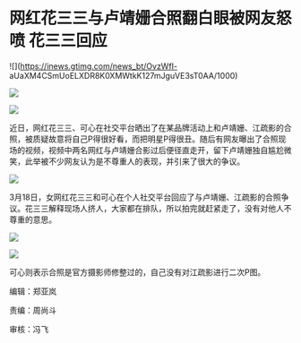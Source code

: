 # 网红花三三与卢靖姗合照翻白眼被网友怒喷 花三三回应

![](https://inews.gtimg.com/news_bt/OvzWfI-
aUaXM4CSmUoELXDR8K0XMWtkK127mJguVE3sT0AA/1000)

![](https://inews.gtimg.com/news_bt/OHnNNjcjPvnbP7q89Vb9SVe0tlIeJxD5Y_d8b5r0LLeE0AA/1000)

![](https://inews.gtimg.com/om_bt/GwbQdXLtJQVcgGbhWS98Dx7ilt1iqq75ql3DVJl8oaim8AA/0)

近日，网红花三三、可心在社交平台晒出了在某品牌活动上和卢靖姗、江疏影的合照，被质疑故意将自己P得很好看，而把明星P得很丑。随后有网友曝出了合照现场的视频，视频中两名网红与卢靖姗合影过后便径直走开，留下卢靖姗独自尴尬微笑，此举被不少网友认为是不尊重人的表现，并引来了很大的争议。

![](https://inews.gtimg.com/om_bt/Owjh9yeesYGSoFCQHAsZ26PlZSTT0rX6RQLObporw4WcEAA/1000)

3月18日，女网红花三三和可心在个人社交平台回应了与卢靖姗、江疏影的合照争议。花三三解释现场人挤人，大家都在排队，所以拍完就赶紧走了，没有对他人不尊重的意思。

![](https://inews.gtimg.com/om_bt/OMwLP1NUVh24cIpMK_V2fKNbkHvyVJ9cb8NvQV_yWBwcUAA/1000)

![](https://inews.gtimg.com/om_bt/OIG-3LZhNXHR4zVWsmgryvnuHYdTDCC4NAYoz_wtRBLqMAA/1000)

可心则表示合照是官方摄影师修整过的，自己没有对江疏影进行二次P图。

编辑：郑亚岚

责编：周尚斗

审核：冯飞

